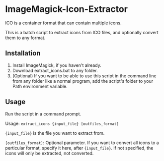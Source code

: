 # ImageMagick-Icon-Extractor
ICO is a container format that can contain multiple icons.

This is a batch script to extract icons from ICO files, and optionally convert them to any format.

## Installation

1. Install ImageMagick, if you haven't already.
2. Download extract_icons.bat to any folder.
3. (Optional) If you want to be able to use this script in the command line from any folder like a normal program, add the script's folder to your Path environment variable.

## Usage

Run the script in a command prompt.

Usage: `extract_icons {input_file} [outfiles_format]`

`{input_file}` is the file you want to extract from.

`[outfiles_format]`: Optional parameter. If you want to convert all icons to a perticular format, specify it here, after `{input_file}`. If not specified, the icons will only be extracted, not converted.
